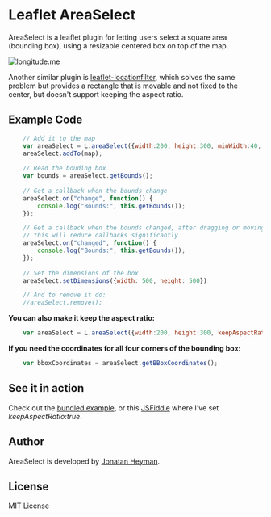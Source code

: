 # Leaflet AreaSelect

AreaSelect is a leaflet plugin for letting users select a square area (bounding box), 
using a resizable centered box on top of the map. 

![longitude.me](https://s3-eu-west-1.amazonaws.com/heyman.info/screenshots/leaflet-areaselect.jpg)

Another similar plugin is [leaflet-locationfilter](https://github.com/kajic/leaflet-locationfilter), 
which solves the same problem but provides a rectangle that is movable and not fixed to the center, 
but doesn't support keeping the aspect ratio.

## Example Code
```javascript
    // Add it to the map
    var areaSelect = L.areaSelect({width:200, height:300, minWidth:40, minHeight:40, minHorizontalSpacing:40, minVerticalSpacing:100});
    areaSelect.addTo(map);
    
    // Read the bouding box
    var bounds = areaSelect.getBounds();
    
    // Get a callback when the bounds change
    areaSelect.on("change", function() {
        console.log("Bounds:", this.getBounds());
    });

    // Get a callback when the bounds changed, after dragging or moving has ended
    // this will reduce callbacks significantly
    areaSelect.on("changed", function() {
        console.log("Bounds:", this.getBounds());
    });
    
    // Set the dimensions of the box
    areaSelect.setDimensions({width: 500, height: 500})

    // And to remove it do:
    //areaSelect.remove();
```

**You can also make it keep the aspect ratio:**

```javascript
    var areaSelect = L.areaSelect({width:200, height:300, keepAspectRatio:true});
```

**If you need the coordinates for all four corners of the bounding box:**

```javascript
    var bboxCoordinates = areaSelect.getBBoxCoordinates();
```

## See it in action

Check out the [bundled example](http://heyman.github.com/leaflet-areaselect/example/), 
or this [JSFiddle](http://jsfiddle.net/heyman/3N2DN/) where I've set *keepAspectRatio:true*.

## Author

AreaSelect is developed by [Jonatan Heyman](http://heyman.info).

## License

MIT License
